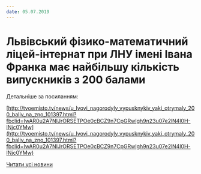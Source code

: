 ```yaml
---
date: 05.07.2019
---
```

# Львівський фізико-математичний ліцей-інтернат при ЛНУ імені Івана Франка має найбільшу кількість випускників з 200 балами

Детальніше за посиланням:

[http://tvoemisto.tv/news/u_lvovi_nagorodyly_vypusknykiv_yaki_otrymaly_200_baliv_na_zno_101397.html?fbclid=IwAR0u2A7NIJrORSETPOe0cBCZ9n7CpGRwIgh9n23u07e2lN4l0H-INjc0YMw](http://tvoemisto.tv/news/u_lvovi_nagorodyly_vypusknykiv_yaki_otrymaly_200_baliv_na_zno_101397.html?fbclid=IwAR0u2A7NIJrORSETPOe0cBCZ9n7CpGRwIgh9n23u07e2lN4l0H-INjc0YMw)

[Читати усі новини](/news)
